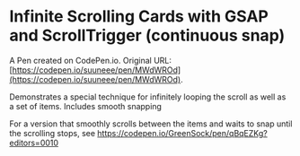 # Infinite Scrolling Cards with GSAP and ScrollTrigger (continuous snap)

A Pen created on CodePen.io. Original URL: [https://codepen.io/suuneee/pen/MWdWROd](https://codepen.io/suuneee/pen/MWdWROd).

Demonstrates a special technique for infinitely looping the scroll as well as a set of items. Includes smooth snapping

For a version that smoothly scrolls between the items and waits to snap until the scrolling stops, see https://codepen.io/GreenSock/pen/qBqEZKg?editors=0010